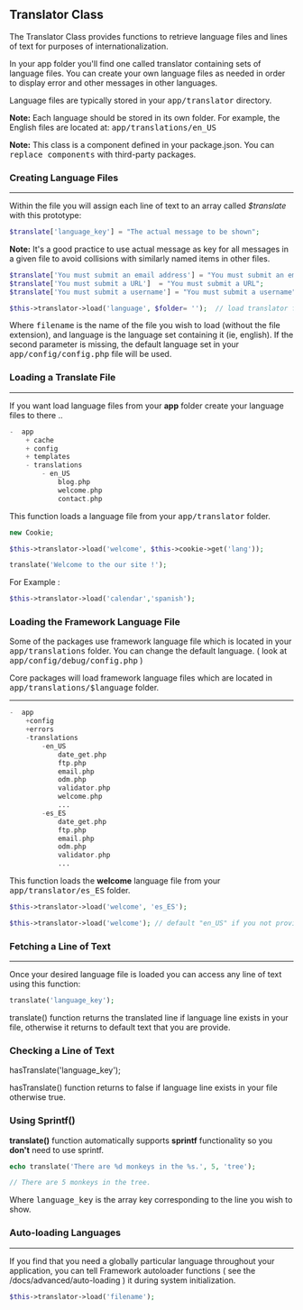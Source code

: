 ## Translator Class

The Translator Class provides functions to retrieve language files and lines of text for purposes of internationalization.

In your app folder you'll find one called translator containing sets of language files. You can create your own language files as needed in order to display error and other messages in other languages.

Language files are typically stored in your <kbd>app/translator</kbd> directory.

**Note:** Each language should be stored in its own folder. For example, the English files are located at: <kbd>app/translations/en_US</kbd>

**Note:** This class is a component defined in your package.json. You can <kbd>replace components</kbd> with third-party packages.

### Creating Language Files

------

Within the file you will assign each line of text to an array called <var>$translate</var> with this prototype:

```php
$translate['language_key'] = "The actual message to be shown";
```

**Note:** It's a good practice to use actual message as key for all messages in a given file to avoid collisions with similarly named items in other files. 

```php
$translate['You must submit an email address'] = "You must submit an email address";
$translate['You must submit a URL']  = "You must submit a URL";
$translate['You must submit a username'] = "You must submit a username";
```

```php
$this->translator->load('language', $folder= '');  // load translator file
```

Where <samp>filename</samp> is the name of the file you wish to load (without the file extension), and language is the language set containing it (ie, english). If the second parameter is missing, the default language set in your <kbd>app/config/config.php</kbd> file will be used.

### Loading a Translate File

------

If you want load language files from your <b>app</b> folder create your language files to there ..

```php
-  app
    + cache
    + config
    + templates
    - translations
        - en_US
            blog.php
            welcome.php
            contact.php 
```

This function loads a language file from your <kbd>app/translator</kbd> folder.

```php
new Cookie;

$this->translator->load('welcome', $this->cookie->get('lang'));

translate('Welcome to the our site !');
```

For Example :

```php
$this->translator->load('calendar','spanish');
```

### Loading the Framework Language File

Some of the packages use framework language file which is located in your <kbd>app/translations</kbd> folder. You can change the default language. ( look at <kbd>app/config/debug/config.php</kbd> ) 

Core packages will load framework language files which are located in <kbd>app/translations/$language</kbd> folder.

------

```php
-  app
    +config
    +errors
    -translations
        -en_US
            date_get.php
            ftp.php
            email.php
            odm.php
            validator.php
            welcome.php
            ...
        -es_ES
            date_get.php
            ftp.php
            email.php
            odm.php
            validator.php
            ...
```

This function loads the <b>welcome</b> language file from your <kbd>app/translator/es_ES</kbd> folder.

```php
$this->translator->load('welcome', 'es_ES'); 
```

```php
$this->translator->load('welcome'); // default "en_US" if you not provide second parameter 
```

### Fetching a Line of Text

------

Once your desired language file is loaded you can access any line of text using this function:

```php
translate('language_key');
```
translate() function returns the translated line if language line exists in your file, otherwise it returns to default text that you are provide.

### Checking a Line of Text

hasTranslate('language_key');

hasTranslate() function returns to false if language line exists in your file otherwise true.

### Using Sprintf()

<b>translate()</b> function automatically supports <b>sprintf</b> functionality so you <b>don't</b> need to use sprintf.

```php
echo translate('There are %d monkeys in the %s.', 5, 'tree');

// There are 5 monkeys in the tree.

```

Where <samp>language_key</samp> is the array key corresponding to the line you wish to show.

### Auto-loading Languages

------

If you find that you need a globally particular language throughout your application, you can tell Framework autoloader functions ( see the /docs/advanced/auto-loading ) it during system initialization.

```php
$this->translator->load('filename');
```
